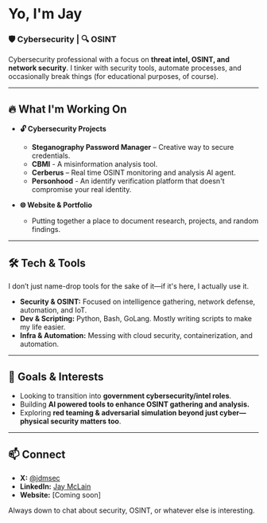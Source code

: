 # Yo, I'm Jay  

### 🛡️ Cybersecurity | 🔍 OSINT

Cybersecurity professional with a focus on **threat intel, OSINT, and network security**. I tinker with security tools, automate processes, and occasionally break things (for educational purposes, of course).  

---

## 🔥 What I'm Working On  
- **🔓 Cybersecurity Projects**  
  - **Steganography Password Manager** – Creative way to secure credentials.  
  - **CBMI** - A misinformation analysis tool.
  - **Cerberus** – Real time OSINT monitoring and analysis AI agent.
  - **Personhood** - An identify verification platform that doesn't compromise your real identity.

- **🌐 Website & Portfolio**  
  - Putting together a place to document research, projects, and random findings.  

---

## 🛠️ Tech & Tools  
I don’t just name-drop tools for the sake of it—if it's here, I actually use it.  

- **Security & OSINT:** Focused on intelligence gathering, network defense, automation, and IoT.
- **Dev & Scripting:** Python, Bash, GoLang. Mostly writing scripts to make my life easier.  
- **Infra & Automation:** Messing with cloud security, containerization, and automation.  

---

## 🚀 Goals & Interests  
- Looking to transition into **government cybersecurity/intel roles**.  
- Building **AI powered tools to enhance OSINT gathering and analysis.**
- Exploring **red teaming & adversarial simulation beyond just cyber—physical security matters too**.  

---

## 📫 Connect  
- **X:** [@jdmsec](https://twitter.com/jdmsec)  
- **LinkedIn:** [Jay McLain](https://www.linkedin.com/in/jay-mclain-8147ab281?utm_source=share&utm_campaign=share_via&utm_content=profile&utm_medium=ios_app)  
- **Website:** [Coming soon]  

Always down to chat about security, OSINT, or whatever else is interesting.  
